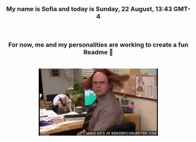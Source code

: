 


<div align="center">
<h3 >My name is Sofia and today is Sunday, 22 August, 13:43 GMT-4</h3><br>
<h3 >For now, me and my personalities are working to create a fun Readme 👋
</h3><br>
<img src='img/dwight.gif' alt='working...'/>
</div>
